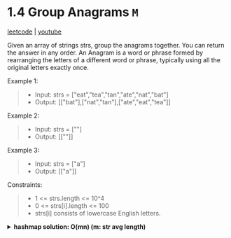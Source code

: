 # 1.4 Group Anagrams `M`

[leetcode](https://leetcode.com/problems/group-anagrams/) |
[youtube](https://www.youtube.com/watch?v=vzdNOK2oB2E)

Given an array of strings strs, group the anagrams together. You can return the answer in any order.
An Anagram is a word or phrase formed by rearranging the letters of a different word or phrase, typically using all the original letters exactly once.

Example 1:
> - Input: strs = ["eat","tea","tan","ate","nat","bat"]
> - Output: [["bat"],["nat","tan"],["ate","eat","tea"]]

Example 2:
> - Input: strs = [""]
> - Output: [[""]]

Example 3:
> - Input: strs = ["a"]
> - Output: [["a"]]

Constraints:
> - 1 <= strs.length <= 10^4
> - 0 <= strs[i].length <= 100
> - strs[i] consists of lowercase English letters.

<details>
  <summary><b>hashmap solution: O(mn) (m: str avg length)</b></summary>
  
- init hashMap as:
  - key: arr 26 char counts (positioned by charcodes from 0->a to 26->z)
  - value: arr of strings containing anagrams
- init res as arr of arrs of strings containing anagrams
- loop in strs with value str
  - init charCount as an arr of 26 char counts
  - loop in str with value char
    - increment charCount at char - 'a'
  - append str to hashMap at charCount
- loop in hashmap with value anagrams
  - append anagrams to res
- return res

```go
func GroupAnagrams(strs []string) [][]string {
    hashMap := map[[26]int] []string {}
    res := [][]string {}

    for _, str := range strs {
        charCount := [26]int {}
        for _, char := range str {
            charCount[char - 'a']++
        }
        hashMap[charCount] = append(hashMap[charCount], str)
    }

    for _, anagrams := range hashMap {
        res = append(res, anagrams)
    }

    return res
}
```

```js
/**
 * @param {string[]} strs
 * @return {string[][]}
 */
var groupAnagrams = function(strs) {
    const hashMap = new Map()
    for (const str of strs) {
        const charCount = Array(26).fill(0)
        for (const char of str) charCount[char.charCodeAt(0) - 'a'.charCodeAt(0)]++
        const key = charCount.join(',')
        if (!hashMap.has(key)) hashMap.set(key, [])
        hashMap.get(key).push(str)
    }

    return [...hashMap.values()]
}
```
</details>
